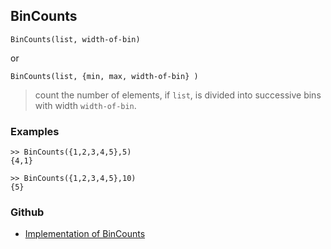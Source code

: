 ## BinCounts

```
BinCounts(list, width-of-bin)
```

or 

```
BinCounts(list, {min, max, width-of-bin} )
```

> count the number of elements, if `list`, is divided into successive bins with width `width-of-bin`.

### Examples

```
>> BinCounts({1,2,3,4,5},5) 
{4,1}

>> BinCounts({1,2,3,4,5},10) 
{5}
```

### Github

* [Implementation of BinCounts](https://github.com/axkr/symja_android_library/blob/master/symja_android_library/matheclipse-core/src/main/java/org/matheclipse/core/builtin/StatisticsFunctions.java#L944) 
